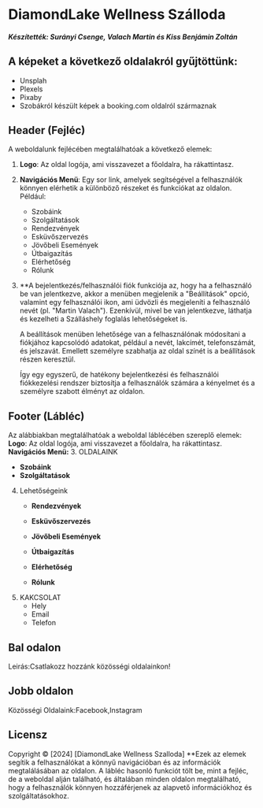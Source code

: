 # DiamondLake Wellness Szálloda
##### Készítették: Surányi Csenge, Valach Martin és Kiss Benjámin Zoltán

## A képeket a következő oldalakról gyűjtöttünk: 
- Unsplah
- Plexels
- Pixaby
- Szobákról készült képek a booking.com oldalról származnak

## Header (Fejléc)

A weboldalunk fejlécében megtalálhatóak a következő elemek:

1. **Logo**: Az oldal logója, ami visszavezet a főoldalra, ha rákattintasz.
2. **Navigációs Menü**: Egy sor link, amelyek segítségével a felhasználók könnyen elérhetik a különböző részeket és funkciókat az oldalon. Például:

   - Szobáink
   - Szolgáltatások
   - Rendezvények
   - Esküvőszervezés
   - Jövőbeli Események
   - Útbaigazítás
   - Elérhetőség
   - Rólunk
     
4. **A bejelentkezés/felhasználói fiók funkciója az, hogy ha a felhasználó be van jelentkezve, akkor a menüben megjelenik a "Beállítások" opció, valamint egy felhasználói ikon, ami üdvözli és megjeleníti a 
     felhasználó nevét (pl. "Martin Valach"). Ezenkívül, mivel be van jelentkezve, láthatja és kezelheti a Szálláshely foglalás lehetőségeket is.

     A beállítások menüben lehetősége van a felhasználónak módosítani a fiókjához kapcsolódó adatokat, például a nevét, lakcímét, telefonszámát, és jelszavát. Emellett személyre szabhatja az oldal színét is a 
     beállítások részen keresztül.

     Így egy egyszerű, de hatékony bejelentkezési és felhasználói fiókkezelési rendszer biztosítja a felhasználók számára a kényelmet és a személyre szabott élményt az oldalon.

## Footer (Lábléc)
Az alábbiakban megtalálhatóak a weboldal láblécében szereplő elemek:
**Logo**: Az oldal logója, ami visszavezet a főoldalra, ha rákattintasz.
**Navigációs Menü:**
3. OLDALAINK
   - **Szobáink**
   - **Szolgáltatások**
4. Lehetőségeink
   - **Rendezvények**
     
   - **Esküvőszervezés**
   - **Jövőbeli Események**
     
   - **Útbaigazítás**
     
   - **Elérhetőség**
   - **Rólunk**
5. KAKCSOLAT
   - Hely
   - Email
   - Telefon
## Bal odalon
   Leirás:Csatlakozz hozzánk közösségi oldalainkon!
## Jobb oldalon
   Közösségi Oldalaink:Facebook,Instagram
## Licensz
Copyright © [2024] [DiamondLake Wellness Szalloda]
**Ezek az elemek segítik a felhasználókat a könnyű navigációban és az információk megtalálásában az oldalon. A lábléc hasonló funkciót tölt be, mint a fejléc, de a weboldal alján található, és általában minden oldalon megtalálható, hogy a felhasználók könnyen hozzáférjenek az alapvető információkhoz és szolgáltatásokhoz.


